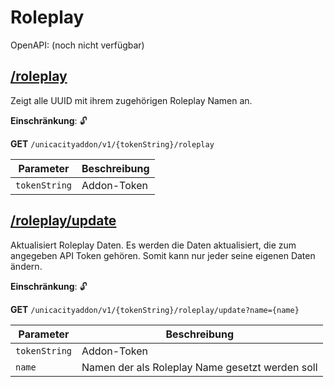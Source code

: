 # Roleplay

OpenAPI: (noch nicht verfügbar)

## [/roleplay](http://rettichlp.de:8888/unicacityaddon/v1/dhgpsklnag2354668ec1d905xcv34d9bdee4b877/roleplay)

Zeigt alle UUID mit ihrem zugehörigen Roleplay Namen an.

**Einschränkung**: 🔓

**GET** `/unicacityaddon/v1/{tokenString}/roleplay`

| Parameter     | Beschreibung |
|---------------|--------------|
| `tokenString` | Addon-Token  |

## [/roleplay/update](http://rettichlp.de:8888/unicacityaddon/v1/dhgpsklnag2354668ec1d905xcv34d9bdee4b877/roleplay/update)

Aktualisiert Roleplay Daten. Es werden die Daten aktualisiert, die zum angegeben API Token gehören. Somit kann nur jeder
seine eigenen Daten ändern.

**Einschränkung**: 🔓

**GET** `/unicacityaddon/v1/{tokenString}/roleplay/update?name={name}`

| Parameter     | Beschreibung                                    |
|---------------|-------------------------------------------------|
| `tokenString` | Addon-Token                                     |
| `name`        | Namen der als Roleplay Name gesetzt werden soll |
